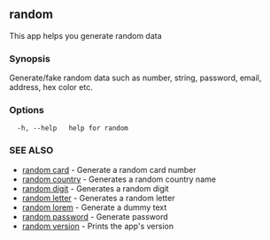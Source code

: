 ## random

This app helps you generate random data

### Synopsis

Generate/fake random data such as number, string, password, email,
address, hex color etc.

### Options

```
  -h, --help   help for random
```

### SEE ALSO

* [random card](random_card.md)	 - Generate a random card number
* [random country](random_country.md)	 - Generates a random country name
* [random digit](random_digit.md)	 - Generates a random digit
* [random letter](random_letter.md)	 - Generates a random letter
* [random lorem](random_lorem.md)	 - Generate a dummy text
* [random password](random_password.md)	 - Generate password
* [random version](random_version.md)	 - Prints the app's version

